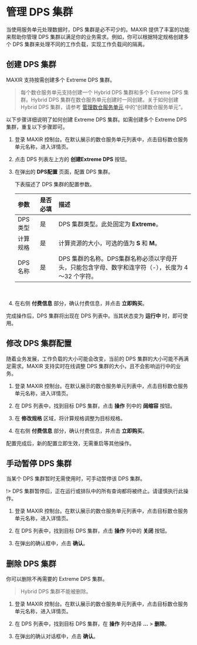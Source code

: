 
# 管理 DPS 集群

当使用服务单元处理数据时，DPS 集群是必不可少的。MAXIR 提供了丰富的功能来帮助你管理 DPS 集群以满足你的业务需求。例如，你可以根据特定规格创建多个 DPS 集群来处理不同的工作负载，实现工作负载间的隔离。



## 创建 DPS 集群

MAXIR 支持按需创建多个 Extreme DPS 集群。

> 每个数仓服务单元支持创建一个 Hybrid DPS 集群和多个 Extreme DPS 集群。Hybrid DPS 集群在数仓服务单元创建时一同创建。关于如何创建 Hybrid DPS 集群，请参考 [管理数仓服务单元](/maxir/guides/dw-service-units/manage-dw-service-units#创建数仓服务单元) 中的“创建数仓服务单元”。

以下步骤详细说明了如何创建 Extreme DPS 集群。如需创建多个 Extreme DPS 集群，重复以下步骤即可。

1. 登录 MAXIR 控制台。在默认展示的数仓服务单元列表中，点击目标数仓服务单元名称，进入详情页。

2. 点击 DPS 列表左上方的 **创建Extreme DPS** 按钮。

3. 在弹出的 **DPS配置** 页面，配置 DPS 集群。

   下表描述了 DPS 集群的配置参数。

   | 参数     | 是否必填 | 描述                                                         |
   | :------- | :------- | :----------------------------------------------------------- |
   | DPS类型  | 是       | DPS 集群类型。此处固定为 **Extreme**。                       |
   | 计算规格 | 是       | 计算资源的大小，可选的值为 **S** 和 **M**。                  |
   | DPS名称  | 是       | DPS 集群的名称。DPS集群名称必须以字母开头，只能包含字母、数字和连字符（-），长度为 4～32 个字符。 |


    <br/>


4. 在右侧 **付费信息** 部分，确认付费信息，并点击 **立即购买**。


完成操作后，DPS 集群将出现在 DPS 列表中。当其状态变为 **运行中** 时，即可使用。
## 修改 DPS 集群配置

随着业务发展，工作负载的大小可能会改变，当前的 DPS 集群的大小可能不再满足需求。MAXIR 支持实时在线调整 DPS 集群的大小，且不会影响运行中的业务。

1. 登录 MAXIR 控制台。在默认展示的数仓服务单元列表中，点击目标数仓服务单元名称，进入详情页。

2. 在 DPS 列表中，找到目标 DPS 集群，点击 **操作** 列中的 **阔缩容** 按钮。

3. 在 **修改规格** 区域，将计算规格调整为目标规格。

4. 在右侧 **付费信息** 部分，确认付费信息，并点击 **立即购买**。


配置完成后，新的配置立即生效，无需重启等其他操作。


## 手动暂停 DPS 集群

当某个 DPS 集群暂时无需使用时，可手动暂停该 DPS 集群。

!> DPS 集群暂停后，正在运行或排队中的所有查询都将被终止。请谨慎执行此操作。

1. 登录 MAXIR 控制台。在默认展示的数仓服务单元列表中，点击目标数仓服务单元名称，进入详情页。

2. 在 DPS 列表中，找到目标 DPS 集群，点击 **操作** 列中的 **关闭** 按钮。

3. 在弹出的确认框中，点击 **确认**。

## 删除 DPS 集群

你可以删除不再需要的 Extreme DPS 集群。

> Hybrid DPS 集群不能被删除。

1. 登录 MAXIR 控制台。在默认展示的数仓服务单元列表中，点击目标数仓服务单元名称，进入详情页。

2. 在 DPS 列表中，找到目标 DPS 集群，在 **操作** 列中选择 **...** > **删除**。

3. 在弹出的确认对话框中，点击 **确认**。

